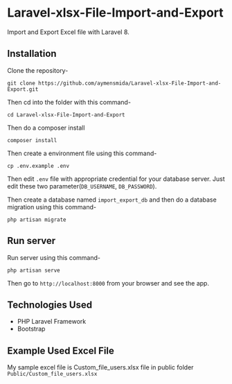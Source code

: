 # Laravel-xlsx-File-Import-and-Export

Import and Export Excel file with Laravel 8.

## Installation

Clone the repository-
```
git clone https://github.com/aymensmida/Laravel-xlsx-File-Import-and-Export.git
```

Then cd into the folder with this command-
```
cd Laravel-xlsx-File-Import-and-Export
```

Then do a composer install
```
composer install
```

Then create a environment file using this command-
```
cp .env.example .env
```

Then edit `.env` file with appropriate credential for your database server. Just edit these two parameter(`DB_USERNAME`, `DB_PASSWORD`).

Then create a database named `import_export_db` and then do a database migration using this command-
```
php artisan migrate
```

## Run server

Run server using this command-
```
php artisan serve
```

Then go to `http://localhost:8000` from your browser and see the app.

## Technologies Used

- PHP Laravel Framework
- Bootstrap

## Example Used Excel File
My sample excel file is Custom_file_users.xlsx file in public folder
`Public/Custom_file_users.xlsx`


